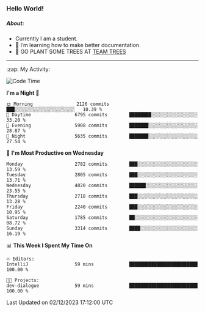 ### Hello World!

##### About:
- Currently I am a student.
- 🌱 I’m learning how to make better documentation.
- 🌱 GO PLANT SOME TREES AT [TEAM TREES](https://teamtrees.org/)

---
  <summary>:zap: My Activity:</summary>
  
<!--START_SECTION:waka-->
![Code Time](http://img.shields.io/badge/Code%20Time-1%2C267%20hrs%2047%20mins-blue)

**I'm a Night 🦉** 

```text
🌞 Morning                2126 commits        ███░░░░░░░░░░░░░░░░░░░░░░   10.39 % 
🌆 Daytime                6795 commits        ████████░░░░░░░░░░░░░░░░░   33.20 % 
🌃 Evening                5908 commits        ███████░░░░░░░░░░░░░░░░░░   28.87 % 
🌙 Night                  5635 commits        ███████░░░░░░░░░░░░░░░░░░   27.54 % 
```
📅 **I'm Most Productive on Wednesday** 

```text
Monday                   2782 commits        ███░░░░░░░░░░░░░░░░░░░░░░   13.59 % 
Tuesday                  2805 commits        ███░░░░░░░░░░░░░░░░░░░░░░   13.71 % 
Wednesday                4820 commits        ██████░░░░░░░░░░░░░░░░░░░   23.55 % 
Thursday                 2718 commits        ███░░░░░░░░░░░░░░░░░░░░░░   13.28 % 
Friday                   2240 commits        ███░░░░░░░░░░░░░░░░░░░░░░   10.95 % 
Saturday                 1785 commits        ██░░░░░░░░░░░░░░░░░░░░░░░   08.72 % 
Sunday                   3314 commits        ████░░░░░░░░░░░░░░░░░░░░░   16.19 % 
```


📊 **This Week I Spent My Time On** 

```text
🔥 Editors: 
IntelliJ                 59 mins             █████████████████████████   100.00 % 

🐱‍💻 Projects: 
dev-dialogue             59 mins             █████████████████████████   100.00 % 
```


 Last Updated on 02/12/2023 17:12:00 UTC
<!--END_SECTION:waka-->
